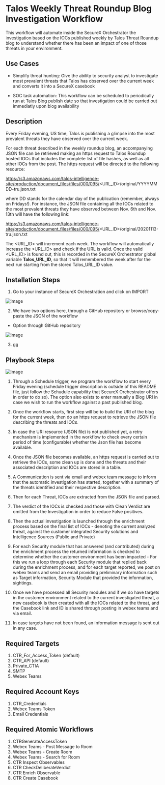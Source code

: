 
# Talos Weekly Threat Roundup Blog Investigation Workflow

This workflow will automate inside the SecureX Orchestrator the investigation based on the IOCs published weekly by Talos Threat Roundup blog to understand whether there has been an impact of one of those threats in your environment.


## Use Cases

- Simplify threat hunting: Give the ability to security analyst to investigate most prevalent threats that Talos has observed over the current week and converts it into a SecureX casebook

- SOC task automation: This workflow can be scheduled to periodically run at Talos Blog publish date so that investigation could be carried out immediatly upon blog availability


## Description

Every Friday evening, US time, Talos is publishing a glimpse into the most prevalent threats they have observed over the current week.

For each threat described in the weekly roundup blog, an accompanying JSON file can be retrieved making an https request to Talos Roundup hosted IOCs that includes the complete list of file hashes, as well as all other IOCs from the post. The https request will be directed to the following resource:

https://s3.amazonaws.com/talos-intelligence-site/production/document_files/files/000/095/<URL_ID>/original/YYYYMMDD-tru.json.txt

where DD stands for the calendar day of the publication (remember, always on Fridays!). For instance, the JSON file containing all the IOCs related to the most prevalent threats they have observed between Nov. 6th and Nov. 13th will have the following link:

https://s3.amazonaws.com/talos-intelligence-site/production/document_files/files/000/095/<URL_ID>/original/20201113-tru.json.txt

The <URL_ID> will increment each week. The workflow will automatically increase the <URL_ID> and check if the URL is valid. Once the valid <URL_ID> is found out, this is recorded in the SecureX Orchestrator global variable **Talos_URL_ID**, so that it will remembered the week after for the next run starting from the stored Talos_URL_ID value.

## Installation Steps

1. Go to your instance of SecureX Orchestration and click on IMPORT

![image](https://user-images.githubusercontent.com/67795055/123630969-79d7d480-d816-11eb-9fb1-5de04cd86ae7.png)


2. We have two options here, through a GitHub repository or browse/copy-paste the JSON of the workflow

- Option through GitHub repository

![image](https://user-images.githubusercontent.com/67795055/123631411-04b8cf00-d817-11eb-8149-8659ad9ad160.png)


3. gg

## Playbook Steps

![image](https://user-images.githubusercontent.com/67795055/123629583-bacee980-d814-11eb-95b3-756ff3d5ed38.png)

1. Through a Schedule trigger, we program the workflow to start every Friday evening (schedule trigger description is outside of this README file, just follow the Schudule capability that SecureX Orchestrator offers in order to do so). The option also exists to enter manually a Blog URI in case we wish to run the workflow against a past published blog.

2. Once the workflow starts, first step will be to build the URI of the blog for the current week, then do an https request to retrieve the JSON file describing the threats and IOCs.

3. In case the URI resource (JSON file) is not published yet, a retry mechanism is implemented in the workflow to check every certain period of time (configurable) whether the Json file has become available.

4. Once the JSON file becomes available, an https request is carried out to retrieve the IOCs, some clean up is done and the threats and their associated description and IOCs are stored in a table.

5. A Communication is sent via email and webex team message to inform that the automatic investigation has started, together with a summary of the threats identified and their respective description.

6. Then for each Threat, IOCs are extracted from the JSON file and parsed.

7. The verdict of the IOCs is checked and those with Clean Verdict are omitted from the Investigation in order to reduce False positives.

8. Then the actual investigation is launched through the enrichment process based on the final list of IOCs - denoting the current analyzed threat, against the customer integrated Security solutions and Intelligence Sources (Public and Private)

9. For each Security module that has answered (and contributed) during the enrichment process the returned information is checked to determine whether the customer environment has been impacted - For this we run a loop through each Security module that replied back during the enrichment process, and for each target reported, we post on webex teams and send an email providing preliminary information such as Target information, Security Module that provided the information, sightings.

10. Once we have processed all Security modules and if we do have targets in the customer environment related to the current investigated threat, a new casebook is then created with all the IOCs related to the threat, and the Casebook link and ID is shared through posting in webex teams and via email.

11. In case targets have not been found, an information message is sent out in any case.


## Required Targets

1. CTR_For_Access_Token (default)
2. CTR_API (default)
3. Private_CTIA
4. SMTP
5. Webex Teams


## Required Account Keys

1. CTR_Credentials
2. Webex Teams Token
3. Email Credentials


## Required Atomic Workflows

1. CTRGenerateAccessToken
2. Webex Teams - Post Message to Room
3. Webex Teams - Create Room
4. Webex Teams - Search for Room
5. CTR Inspect Observables
6. CTR CheckDeliberateVerdict
7. CTR Enrich Observable
8. CTR Create Casebook
